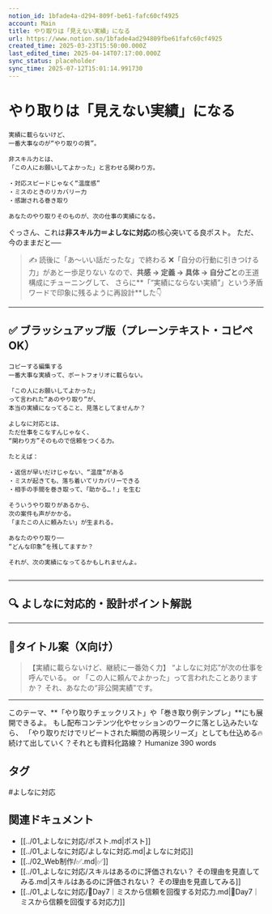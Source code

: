 ```yaml
---
notion_id: 1bfade4a-d294-809f-be61-fafc60cf4925
account: Main
title: やり取りは「見えない実績」になる
url: https://www.notion.so/1bfade4ad294809fbe61fafc60cf4925
created_time: 2025-03-23T15:50:00.000Z
last_edited_time: 2025-04-14T07:17:00.000Z
sync_status: placeholder
sync_time: 2025-07-12T15:01:14.991730
---
```

# やり取りは「見えない実績」になる

```plain text
実績に載らないけど、
一番大事なのが“やり取りの質”。

非スキル力とは、
「この人にお願いしてよかった」と言わせる関わり方。

・対応スピードじゃなく“温度感”
・ミスのときのリカバリー力
・感謝される巻き取り

あなたのやり取りそのものが、次の仕事の実績になる。
```
ぐっさん、これは**非スキル力＝よしなに対応**の核心突いてる良ポスト。
ただ、今のままだと──
> ✍️ 読後に「あ〜いい話だったな」で終わる
  ❌「自分の行動に引きつける力」があと一歩足りない
なので、**共感 → 定義 → 具体 → 自分ごと**の王道構成にチューニングして、
さらに**「“実績にならない実績”」という矛盾ワードで印象に残るように再設計**した👇
---
## ✅ ブラッシュアップ版（プレーンテキスト・コピペOK）
```plain text
コピーする編集する
一番大事な実績って、ポートフォリオに載らない。

「この人にお願いしてよかった」
って言われた“あのやり取り”が、
本当の実績になってること、見落としてませんか？

よしなに対応とは、
ただ仕事をこなすんじゃなく、
“関わり方”そのもので信頼をつくる力。

たとえば：

・返信が早いだけじゃない、“温度”がある
・ミスが起きても、落ち着いてリカバリーできる
・相手の手間を巻き取って、「助かる…！」を生む

そういうやり取りがあるから、
次の案件も声がかかる。
「またこの人に頼みたい」が生まれる。

あなたのやり取り──
“どんな印象”を残してますか？

それが、次の実績になってるかもしれませんよ。


```
---
## 🔍 よしなに対応的・設計ポイント解説
---
## 🧩タイトル案（X向け）
> 【実績に載らないけど、継続に一番効く力】
  “よしなに対応”が次の仕事を呼んでいる。
or
> 「この人に頼んでよかった」って言われたことありますか？
  それ、あなたの“非公開実績”です。
---
このテーマ、**「やり取りチェックリスト」や「巻き取り例テンプレ」**にも展開できるよ。
もし配布コンテンツ化やセッションのワークに落とし込みたいなら、
「やり取りだけでリピートされた瞬間の再現シリーズ」としても仕込める🔥
続けて出していく？それとも資料化路線？
Humanize 390 words

## タグ

#よしなに対応 

## 関連ドキュメント

- [[../01_よしなに対応/ポスト.md|ポスト]]
- [[../01_よしなに対応/よしなに対応.md|よしなに対応]]
- [[../02_Web制作/✅.md|✅]]
- [[../01_よしなに対応/スキルはあるのに評価されない？ その理由を見直してみる.md|スキルはあるのに評価されない？ その理由を見直してみる]]
- [[../01_よしなに対応/🔹Day7｜ミスから信頼を回復する対応力.md|🔹Day7｜ミスから信頼を回復する対応力]]
